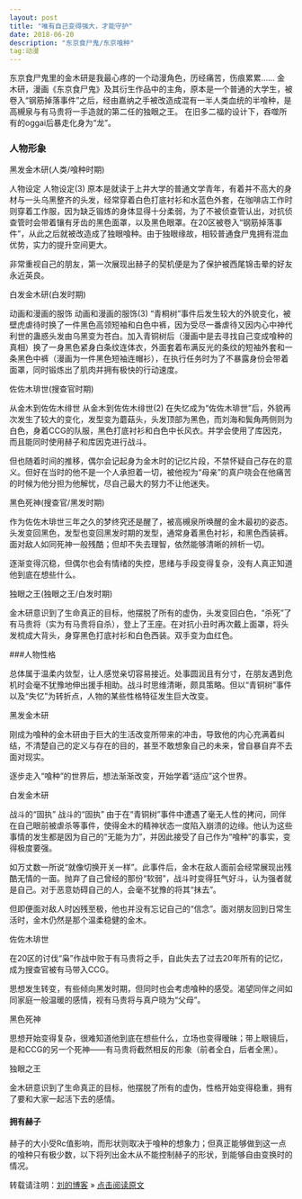 ```yaml
---
layout: post
title: "唯有自己变得强大，才能守护"
date: 2018-06-20  
description: "东京食尸鬼/东京喰种"
tag:动漫
---
```



东京食尸鬼里的金木研是我最心疼的一个动漫角色，历经痛苦，伤痕累累……
金木研，漫画《东京食尸鬼》及其衍生作品中的主角，原本是一个普通的大学生，被卷入“钢筋掉落事件”之后，经由嘉纳之手被改造成混有一半人类血统的半喰种，是高槻泉与有马贵将一手造就的第二任的独眼之王。
在旧多二福的设计下，吞噬所有的oggai后暴走化身为“龙”。     

### 人物形象

黑发金木研(人类/喰种时期)

人物设定
人物设定(3)
原本是就读于上井大学的普通文学青年，有着并不高大的身材与一头乌黑整齐的头发，经常穿着白色打底衬衫和水蓝色外套，在咖啡店工作时则穿着工作服，因为缺乏锻炼的身体显得十分柔弱，为了不被侦查管认出，对抗侦查管时会带着镶有牙齿的黑色面罩，以及黑色眼罩。在20区被卷入“钢筋掉落事件”，从此之后就被改造成了独眼喰种。由于独眼缘故，相较普通食尸鬼拥有混血优势，实力的提升空间更大。

非常重视自己的朋友，第一次展现出赫子的契机便是为了保护被西尾锦击晕的好友永近英良。

白发金木研(白发时期)

动画和漫画的服饰
动画和漫画的服饰(3)
“青桐树”事件后发生较大的外貌变化，被壁虎虐待时换了一件黑色高领短袖和白色中裤，因为受尽一番虐待又因内心中神代利世的蛊惑头发由乌黑变为苍白。加入青铜树后（漫画中是去寻找自己变成喰种的真相）换了一身黑色紧身白条纹连体衣，外面套着布满反光的条纹的短袖外套和一条黑色中裤（漫画为一件黑色短袖连帽衫），在执行任务时为了不暴露身份会带着面罩，同时锻炼出了肌肉并拥有极快的行动速度。

佐佐木琲世(搜查官时期)

从金木到佐佐木绯世
从金木到佐佐木绯世(2)
在失忆成为“佐佐木琲世”后，外貌再次发生了较大的变化，发型变为蘑菇头，头发顶部为黑色，而刘海和鬓角两侧则为白色，身着CCG的队服，黑色打底衬衫和白色中长风衣。并学会使用了库因克，而且能同时使用赫子和库因克进行战斗。

但也随着时间的推移，偶尔会记起身为金木时的记忆片段，不禁怀疑自己存在的意义。但好在当时的他不是一个人承担着一切，被他视为“母亲”的真户晓会在他痛苦的时候为他分担为他解忧，尽自己最大的努力不让他迷失。

黑色死神(搜查官/黑发时期)

作为佐佐木琲世三年之久的梦终究还是醒了，被高槻泉所唤醒的金木最初的姿态。头发变回黑色，发型也变回黑发时期的发型，通常身着黑色衬衫，和黑色西装裤。面对敌人如同死神一般残酷；但却不失去理智，依然能够清晰的辨析一切。

逐渐变得沉稳，但偶尔也会有情绪的失控，思绪与手段变得复杂，没有人真正知道他到底在想些什么。

独眼之王(独眼之王/白发时期)

金木研意识到了生命真正的目标，他摆脱了所有的虚伪，头发变回白色，“杀死”了有马贵将（实为有马贵将自杀），登上了王座。在对抗小丑时再次戴上面罩，将头发梳成大背头，身穿黑色打底衬衫和白色西装。双手变为血红色。


###人物性格

总体属于温柔内敛型，让人感觉亲切容易接近。处事圆润且有分寸，在朋友遇到危机时会毫不犹豫地伸出援手相助。战斗时思维清晰，颇具策略。但以“青铜树”事件以及“失忆”为转折点，人物的某些性格特征发生巨大改变。

黑发金木研

刚成为喰种的金木研由于巨大的生活改变所带来的冲击，导致他的内心充满着纠结，不清楚自己的定义与存在的目的，甚至不敢想象自己的未来，曾自暴自弃不去面对现实。

逐步走入“喰种”的世界后，想法渐渐改变，开始学着“适应”这个世界。

白发金木研

战斗的“固执”
战斗的“固执”
由于在“青铜树”事件中遭遇了毫无人性的拷问，同伴在自己眼前被虐杀等事件，使得金木的精神状态一度陷入崩溃的边缘。他认为这些事情的发生都是因为自己的“无能为力”，并因此接受了自己作为“喰种”的事实，变得极度要强。

如万丈数一所说“就像切换开关一样”。此事件后，金木在敌人面前会经常展现出残酷无情的一面。抛弃了自己曾经的那份“软弱”，战斗时变得狂气好斗，认为强者就是自己。对于恶意妨碍自己的人，会毫不犹豫的将其“抹去”。

但即便面对敌人时凶残至极，他也并没有忘记自己的“信念”。面对朋友回到日常生活时，金木仍然是那个温柔稳健的金木。

佐佐木琲世

在20区的讨伐“枭”作战中败于有马贵将之手，自此失去了过去20年所有的记忆，成为搜查官被有马带入CCG。

思想发生转变，有些倾向黑发时期，但同时也会考虑喰种的感受。渴望同伴之间如同家庭一般温暖的感情，视有马贵将与真户晓为“父母”。

黑色死神

思想开始变得复杂，很难知道他到底在想些什么，立场也变得暧昧；带上眼镜后，是和CCG的另一个死神——有马贵将截然相反的形象（前者全白，后者全黑）。

独眼之王

金木研意识到了生命真正的目标，他摆脱了所有的虚伪，性格开始变得稳重，拥有了要和大家一起活下去的感情。
#### 拥有赫子
赫子的大小受Rc值影响，而形状则取决于喰种的想象力；但真正能够做到这一点的喰种只有极少数，以下将列出金木从不能控制赫子的形状，到能够自由变换时的情况。

转载请注明：[刘的博客](https://lyd2580.github.io) » [点击阅读原文](https://lyd2580.github.io)
